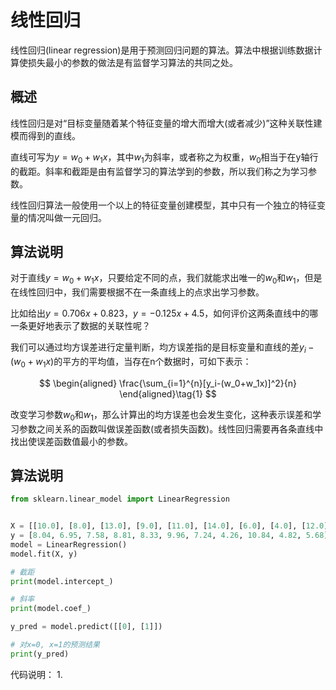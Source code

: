 # 线性回归

线性回归(linear regression)是用于预测回归问题的算法。算法中根据训练数据计算使损失最小的参数的做法是有监督学习算法的共同之处。

## 概述

线性回归是对“目标变量随着某个特征变量的增大而增大(或者减少)”这种关联性建模而得到的直线。

直线可写为$y=w_0+w_1x$，其中$w_1$为斜率，或者称之为权重，$w_0$相当于在y轴行的截距。斜率和截距是由有监督学习的算法学到的参数，所以我们称之为学习参数。

线性回归算法一般使用一个以上的特征变量创建模型，其中只有一个独立的特征变量的情况叫做一元回归。

## 算法说明

对于直线$y=w_0+w_1x$，只要给定不同的点，我们就能求出唯一的$w_0$和$w_1$，但是在线性回归中，我们需要根据不在一条直线上的点求出学习参数。

比如给出$y=0.706x+0.823$，$y=-0.125x+4.5$，如何评价这两条直线中的哪一条更好地表示了数据的关联性呢？

我们可以通过均方误差进行定量判断，均方误差指的是目标变量和直线的差$y_i-(w_0+w_1x)$的平方的平均值，当存在n个数据时，可如下表示：

$$
\begin{aligned}
\frac{\sum_{i=1}^{n}[y_i-(w_0+w_1x)]^2}{n}
\end{aligned}\tag{1}
$$

改变学习参数$w_0$和$w_1$，那么计算出的均方误差也会发生变化，这种表示误差和学习参数之间关系的函数叫做误差函数(或者损失函数)。线性回归需要再各条直线中找出使误差函数值最小的参数。

## 算法说明

```python
from sklearn.linear_model import LinearRegression


X = [[10.0], [8.0], [13.0], [9.0], [11.0], [14.0], [6.0], [4.0], [12.0], [7.0], [5.0]]
y = [8.04, 6.95, 7.58, 8.81, 8.33, 9.96, 7.24, 4.26, 10.84, 4.82, 5.68]
model = LinearRegression()
model.fit(X, y)

# 截距
print(model.intercept_)

# 斜率
print(model.coef_)

y_pred = model.predict([[0], [1]])

# 对x=0, x=1的预测结果
print(y_pred)
```

代码说明：
1. 